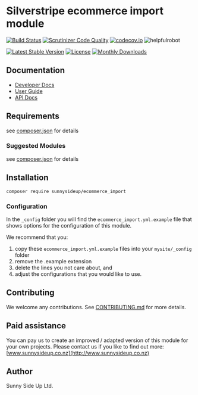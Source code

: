 # Silverstripe ecommerce import module
[![Build Status](https://travis-ci.org/sunnysideup/silverstripe-ecommerce_import.svg?branch=master)](https://travis-ci.org/sunnysideup/silverstripe-ecommerce_import)
[![Scrutinizer Code Quality](https://scrutinizer-ci.com/g/sunnysideup/silverstripe-ecommerce_import/badges/quality-score.png?b=master)](https://scrutinizer-ci.com/g/sunnysideup/silverstripe-ecommerce_import/?branch=master)
[![codecov.io](https://codecov.io/github/sunnysideup/silverstripe-ecommerce_import/coverage.svg?branch=master)](https://codecov.io/github/sunnysideup/silverstripe-ecommerce_import?branch=master)
![helpfulrobot](https://helpfulrobot.io/sunnysideup/ecommerce_import/badge)

[![Latest Stable Version](https://poser.pugx.org/sunnysideup/ecommerce_import/version)](https://packagist.org/packages/sunnysideup/ecommerce_import)
[![License](https://poser.pugx.org/sunnysideup/ecommerce_import/license)](https://packagist.org/packages/sunnysideup/ecommerce_import)
[![Monthly Downloads](https://poser.pugx.org/sunnysideup/ecommerce_import/d/monthly)](https://packagist.org/packages/sunnysideup/ecommerce_import)


## Documentation



 * [Developer Docs](docs/en/INDEX.md)
 * [User Guide](docs/en/userguide.md)
 * [API Docs](http://docs.ssmods.com/sunnysideup/ecommerce_import/classes.xhtml)

## Requirements



see [composer.json](composer.json) for details

### Suggested Modules



see [composer.json](composer.json) for details


## Installation


```
composer require sunnysideup/ecommerce_import
```

### Configuration



In the `_config` folder you will find the `ecommerce_import.yml.example`
file that shows options for the configuration of this module.

We recommend that you:

  1. copy these `ecommerce_import.yml.example` files into your
`mysite/_config` folder
  2. remove the .example extension
  3. delete the lines you not care about, and
  4. adjust the configurations that you would like to use.


## Contributing



We welcome any contributions. See [CONTRIBUTING.md](CONTRIBUTING.md) for more details.

## Paid assistance



You can pay us to create an improved / adapted version of this module for your own projects.  Please contact us if you like to find out more: [www.sunnysideup.co.nz](http://www.sunnysideup.co.nz)

## Author



Sunny Side Up Ltd.
